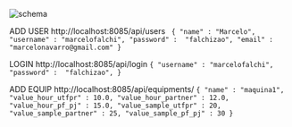 ![schema](https://user-images.githubusercontent.com/80293325/231624187-7ea1e43b-3917-4e4f-b298-191c718e1b74.png)



ADD USER
http://localhost:8085/api/users
` {
  "name" : "Marcelo",
  "username" : "marcelofalchi",
  "password" :  "falchizao",
  "email" : "marcelonavarro@gmail.com"
}`


LOGIN
http://localhost:8085/api/login
`{
  "username" : "marcelofalchi",
  "password" :  "falchizao",
}`


ADD EQUIP
http://localhost:8085/api/equipments/
` {
  "name" : "maquina1",
  "value_hour_utfpr" : 10.0,
  "value_hour_partner" : 12.0,
  "value_hour_pf_pj" : 15.0,
  "value_sample_utfpr" : 20,
  "value_sample_partner" : 25,
  "value_sample_pf_pj" : 30
} `






